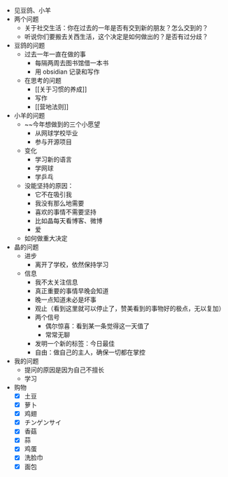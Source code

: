 
- 见豆鸽、小羊
- 两个问题
	- 关于社交生活：你在过去的一年是否有交到新的朋友？怎么交到的？
	- 听说你们要搬去关西生活，这个决定是如何做出的？是否有过分歧？
- 豆鸽的问题
	- 过去一年一直在做的事
		- 每隔两周去图书馆借一本书
		- 用 obsidian 记录和写作
	- 在思考的问题
		- [[关于习惯的养成]]
		- 写作
		- [[营地法则]]
- 小羊的问题
	- ~~今年想做到的三个小愿望
		- 从网球学校毕业
		- 参与开源项目
	- 变化
		- 学习新的语言
		- 学网球
		- 学乒乓
	- 没能坚持的原因：
		- 它不在吸引我
		- 我没有那么地需要
		- 喜欢的事情不需要坚持
		- 比如晶每天看博客、微博
		- 爱
	- 如何做重大决定
- 晶的问题
	- 进步
		- 离开了学校，依然保持学习
	- 信息
		- 我不太关注信息
		- 真正重要的事情早晚会知道
		- 晚一点知道未必是坏事
		- 观止（看到这里就可以停止了，赞美看到的事物好的极点，无以复加）
		- 两个信号
			- 偶尔惊喜：看到某一条觉得这一天值了
			- 常常无聊
		- 发明一个新的标签：今日最佳
		- 自由：做自己的主人，确保一切都在掌控
- 我的问题
	- 提问的原因是因为自己不擅长
	- 学习
- 购物
	- [x] 土豆
	- [x] 萝卜
	- [x] 鸡翅
	- [x] チンゲンサイ
	- [x] 香菇
	- [x] 蒜
	- [x] 鸡蛋
	- [x] 洗脸巾
	- [x] 面包